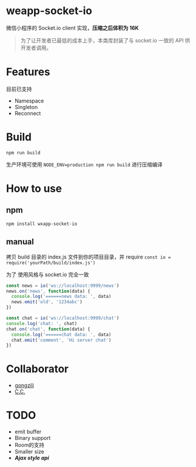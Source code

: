 # weapp-socket-io

微信小程序的 Socket.io client 实现，**压缩之后体积为 16K**

> 为了让开发者已最低的成本上手，本类库封装了与 socket.io 一致的 API 供开发者调用。

# Features
 目前已支持
 * Namespace
 * Singleton
 * Reconnect
 
# Build
`npm run build`

生产环境可使用 `NODE_ENV=production npm run build` 进行压缩编译

# How to use

## npm
`npm install wxapp-socket-io`

## manual

拷贝 build 目录的 index.js 文件到你的项目目录，并 require
`const io = require('yourPath/build/index.js')`

为了
使用风格与 socket.io 完全一致

```javascript
const news = io('ws://localhost:9999/news')
news.on('news', function(data) {
  console.log('======news data: ', data)
  news.emit('old', '1234abc')
})

const chat = io('ws://localhost:9999/chat')
console.log('chat: ', chat)
chat.on('chat', function(data) {
  console.log('======chat data: ', data)
  chat.emit('comment', 'Hi server chat')
})
```
# Collaborator

+ [gongzili](https://github.com/gongzili456)
+ [C.C.](https://github.com/fanweixiao)
 
# TODO
+ emit buffer
+ Binary support
+ Room的支持
+ Smaller size
+ ***Ajax style api***

